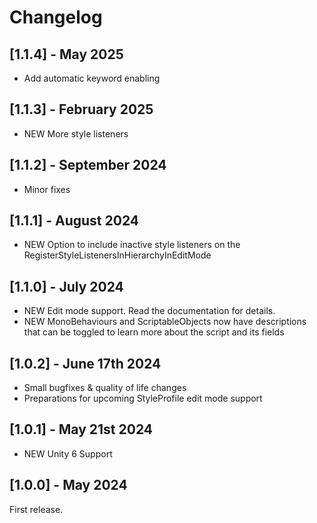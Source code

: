 # Changelog

## [1.1.4] - May 2025
- Add automatic keyword enabling

## [1.1.3] - February 2025
- NEW More style listeners

## [1.1.2] - September 2024
- Minor fixes

## [1.1.1] - August 2024
- NEW Option to include inactive style listeners on the RegisterStyleListenersInHierarchyInEditMode

## [1.1.0] - July 2024
- NEW Edit mode support. Read the documentation for details.
- NEW MonoBehaviours and ScriptableObjects now have descriptions that can be toggled to learn more about the script and its fields

## [1.0.2] - June 17th 2024
- Small bugfixes & quality of life changes
- Preparations for upcoming StyleProfile edit mode support

## [1.0.1] - May 21st 2024
- NEW Unity 6 Support

## [1.0.0] - May 2024
First release.